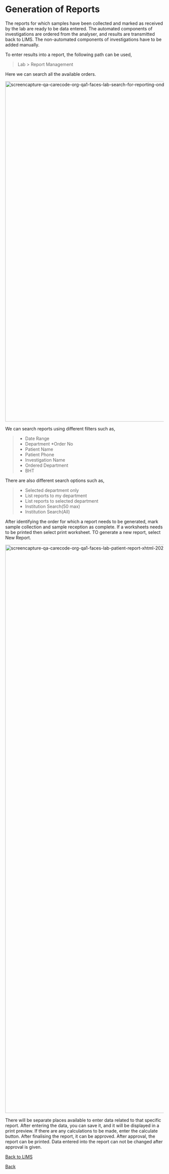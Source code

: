 # Generation of Reports
The reports for which samples have been collected and marked as received by the lab are ready to be data entered. 
The automated components of investigations are ordered from the analyser, and results are transmitted back to LIMS. The non-automated components of investigations have to be added manually. 

To enter results into a report, the following path can be used,

> Lab > Report Management

Here we can search all the available orders. 

<img width="1920" height="1078" alt="screencapture-qa-carecode-org-qa1-faces-lab-search-for-reporting-ondemand-xhtml-2025-07-11-07_19_08" src="https://github.com/user-attachments/assets/5cbbbdc9-ff8b-4a8a-9bbb-c43279e6402d" />

We can search reports using different filters such as,
> * Date Range
> * Department
> *Order No
> * Patient Name
> * Patient Phone
> * Investigation Name
> * Ordered Department
> * BHT

There are also different search options such as,
> * Selected department only
> * List reports to my department
> * List reports to selected department
> * Institution Search(50 max)
> * Institution Search(All)

After identifying the order for which a report needs to be generated, mark sample collection and sample reception as complete. If a worksheets needs to be printed then select print worksheet. TO generate a new report, select New Report.  

<img width="1920" height="1800" alt="screencapture-qa-carecode-org-qa1-faces-lab-patient-report-xhtml-2025-07-11-07_31_17" src="https://github.com/user-attachments/assets/f3b6bff8-e172-4b62-b39c-15e6bb10cec5" />

There will be separate places available to enter data related to that specific report. After entering the data, you can save it, and it will be displayed in a print preview. If there are any calculations to be made, enter the calculate button. After finalising the report, it can be approved. After approval, the report can be printed. Data entered into the report can not be changed after approval is given.


[Back to LIMS](https://github.com/hmislk/hmis/wiki/LIMS)

[Back](https://github.com/hmislk/hmis/wiki)
